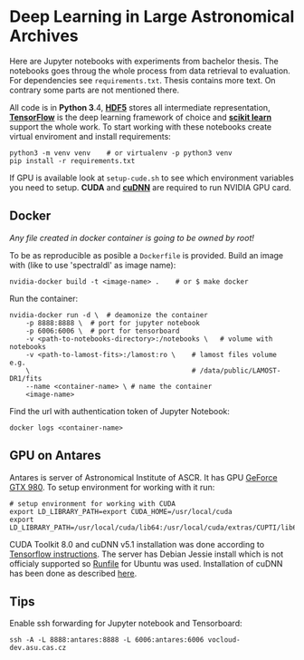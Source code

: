 # Deep Learning in Large Astronomical Archives

Here are Jupyter notebooks with experiments from bachelor thesis.
The notebooks goes throug the whole process from data retrieval to evaluation.
For dependencies see `requirements.txt`.
Thesis contains more text.
On contrary some parts are not mentioned there.

All code is in **Python 3**.4,
[**HDF5**](https://support.hdfgroup.org/HDF5/) stores
all intermediate representation,
[**TensorFlow**](https://www.tensorflow.org/) is the deep learning framework
of choice
and [**scikit learn**](http://scikit-learn.org/) support the whole work.
To start working with these notebooks create virtual enviroment
and install requirements:

    python3 -m venv venv    # or virtualenv -p python3 venv
    pip install -r requirements.txt

If GPU is available look at `setup-cude.sh` to see which environment variables
you need to setup. **CUDA** and [**cuDNN**](https://developer.nvidia.com/cudnn)
are required to run NVIDIA GPU card.

## Docker

*Any file created in docker container is going to be owned by root!*

To be as reproducible as posible a `Dockerfile` is provided.
Build an image with (like to use 'spectraldl' as image name):

    nvidia-docker build -t <image-name> .    # or $ make docker

Run the container:

    nvidia-docker run -d \  # deamonize the container
        -p 8888:8888 \  # port for jupyter notebook
        -p 6006:6006 \  # port for tensorboard
        -v <path-to-notebooks-directory>:/notebooks \   # volume with notebooks
        -v <path-to-lamost-fits>:/lamost:ro \    # lamost files volume e.g.
        \                                        # /data/public/LAMOST-DR1/fits
        --name <container-name> \ # name the container
        <image-name>

Find the url with authentication token of Jupyter Notebook:

    docker logs <container-name>

## GPU on Antares

Antares is server of Astronomical Institute of ASCR.
It has GPU
[GeForce GTX 980](http://www.geforce.com/hardware/desktop-gpus/geforce-gtx-980).
To setup environment for working with it run:

    # setup environment for working with CUDA
    export LD_LIBRARY_PATH=export CUDA_HOME=/usr/local/cuda
    export LD_LIBRARY_PATH=/usr/local/cuda/lib64:/usr/local/cuda/extras/CUPTI/lib64

CUDA Toolkit 8.0 and cuDNN v5.1 installation was done according to
[Tensorflow instructions](https://www.tensorflow.org/install/install_linux#nvidia_requirements_to_run_tensorflow_with_gpu_support).
The server has Debian Jessie install which is not officialy supported so
[Runfile](http://docs.nvidia.com/cuda/cuda-installation-guide-linux/#runfile)
for Ubuntu was used.
Installation of cuDNN has been done as described
[here](https://www.tensorflow.org/versions/r0.10/get_started/os_setup).

## Tips

Enable ssh forwarding for Jupyter notebook and Tensorboard:

    ssh -A -L 8888:antares:8888 -L 6006:antares:6006 vocloud-dev.asu.cas.cz
